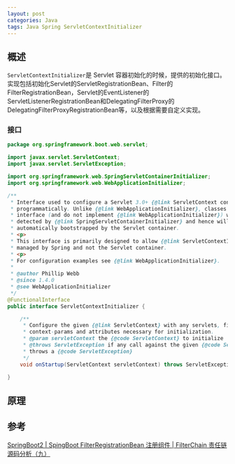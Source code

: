 ```yaml
---
layout: post
categories: Java
tags: Java Spring ServletContextInitializer
---
```




## 概述

`ServletContextInitializer`是 Servlet 容器初始化的时候，提供的初始化接口。实现包括初始化Servlet的ServletRegistrationBean、Filter的FilterRegistrationBean，Servlet的EventListener的ServletListenerRegistrationBean和DelegatingFilterProxy的DelegatingFilterProxyRegistrationBean等，以及根据需要自定义实现。

### 接口

```java
package org.springframework.boot.web.servlet;

import javax.servlet.ServletContext;
import javax.servlet.ServletException;

import org.springframework.web.SpringServletContainerInitializer;
import org.springframework.web.WebApplicationInitializer;

/**
 * Interface used to configure a Servlet 3.0+ {@link ServletContext context}
 * programmatically. Unlike {@link WebApplicationInitializer}, classes that implement this
 * interface (and do not implement {@link WebApplicationInitializer}) will <b>not</b> be
 * detected by {@link SpringServletContainerInitializer} and hence will not be
 * automatically bootstrapped by the Servlet container.
 * <p>
 * This interface is primarily designed to allow {@link ServletContextInitializer}s to be
 * managed by Spring and not the Servlet container.
 * <p>
 * For configuration examples see {@link WebApplicationInitializer}.
 *
 * @author Phillip Webb
 * @since 1.4.0
 * @see WebApplicationInitializer
 */
@FunctionalInterface
public interface ServletContextInitializer {

	/**
	 * Configure the given {@link ServletContext} with any servlets, filters, listeners
	 * context-params and attributes necessary for initialization.
	 * @param servletContext the {@code ServletContext} to initialize
	 * @throws ServletException if any call against the given {@code ServletContext}
	 * throws a {@code ServletException}
	 */
	void onStartup(ServletContext servletContext) throws ServletException;

}
```

## 原理

### 

## 参考

[SpringBoot2 | SpingBoot FilterRegistrationBean 注册组件 | FilterChain 责任链源码分析（九）](https://blog.csdn.net/woshilijiuyi/article/details/85014183)